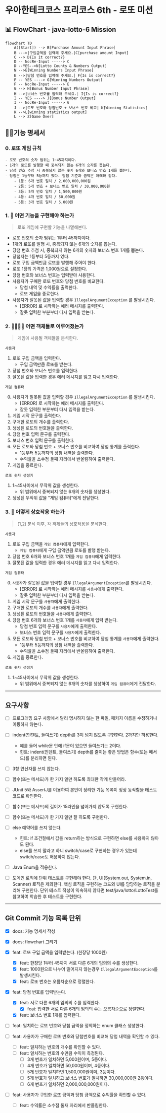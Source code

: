 # 우아한테크코스 프리코스 6th - 로또 미션

## 📊 FlowChart - java-lotto-6 Mission

```mermaid
flowchart TD
    A([Start]) --> B[Purchase Amount Input Phrase]
    B --->|구입금액을 입력해 주세요.|C[purchase amount Input]
    C --> D{Is it correct?}
    D -- No:Re-Input -----> C
    D --YES-->N[Lotto Counts & Numbers Output]
    N -->E[Winning Numbers Input Phrase]
    E -->|당첨 번호를 입력해 주세요.| F{Is is correct?}
    F -- YES ----> G[Winning Numbers Output]
    F -- No:Re-Input -----> E
    G --> H[Bonus Number Input Phrase]
    H -->|보너스 번호를 입력해 주세요.| I{Is is correct?}
    I -- YES ----> J[Bonus Number Output]
    I -- No:Re-Input -----> G
    J -->|로또 번호와 당첨번호 + 보너스 번호 비교| K[Winning Statistics]
    K -->L[winning statistics output]
    L --> Z[Game Over]
```

## 🧑‍💼기능 명세서

### 0. 로또 게임 규칙

```
- 로또 번호의 숫자 범위는 1~45까지이다.
- 1개의 로또를 발행할 때 중복되지 않는 6개의 숫자를 뽑는다.
- 당첨 번호 추첨 시 중복되지 않는 숫자 6개와 보너스 번호 1개를 뽑는다.
- 당첨은 1등부터 5등까지 있다. 당첨 기준과 금액은 아래와 같다.
    - 1등: 6개 번호 일치 / 2,000,000,000원
    - 2등: 5개 번호 + 보너스 번호 일치 / 30,000,000원
    - 3등: 5개 번호 일치 / 1,500,000원
    - 4등: 4개 번호 일치 / 50,000원
    - 5등: 3개 번호 일치 / 5,000원
```

### 1. 🤔 어떤 기능을 구현해야 하는가

> 로또 게임에 구현할 기능을 나열해본다.

* 로또 번호의 숫자 범위는 1부터 45까지이다.
* 1개의 로또를 발행 시, 중복되지 않는 6개의 숫자를 뽑는다.
* 당첨 번호 추첨 시, 중복되지 않는 6개의 숫자와 보너스 번호 1개를 뽑는다.
* 당첨자는 1등부터 5등까지 있다.
* 로또 구입 금액만큼 로또를 발행해 주어야 한다.
* 로또 1장의 가격은 1,000원으로 설정한다.
* 당첨 번호와 보너스 번호는 입력받아 사용한다.
* 사용자가 구매한 로또 번호와 당첨 번호를 비교한다.
  * 당첨 내역 및 수익률을 출력한다.
  * 로또 게임을 종료한다.
* 사용자가 잘못된 값을 입력할 경우 `IllegalArgumentException` 를 발생시킨다.
  * [ERROR] 로 시작하는 에러 메시지를 출력한다.
  * 잘못 입력한 부분부터 다시 입력을 받는다.

### 2. 👩‍👩‍👧‍👧 어떤 객체들로 이루어졌는가

> 게임에 사용될 객체들을 분석한다.

`사용자`

1. 로또 구입 금액을 입력한다.
    * 구입 금액만큼 로또를 받는다.
2. 당첨 번호와 보너스 번호를 입력한다.
3. 잘못된 값을 입력한 경우 에러 메시지를 읽고 다시 입력한다.

`게임 컴퓨터`

0. 사용자가 잘못된 값을 입력할 경우 `IllegalArgumentException` 를 발생시킨다.
   * [ERROR] 로 시작하는 에러 메시지를 출력한다.
   * 잘못 입력한 부분부터 다시 입력을 받는다.
1. 게임 시작 문구를 출력한다.
2. 구매한 로또의 개수를 출력한다.
3. 생성된 로또의 번호들을 출력한다.
4. 당첨 번호 입력 문구를 출력한다.
5. 보너스 번호 입력 문구를 출력한다.
6. 모든 로또와 당첨 번호 + 보너스 번호를 비교하여 당첨 통계를 출력한다.
    * 1등부터 5등까지의 당첨 내역을 출력한다.
    * 수익률을 소수점 둘째 자리에서 반올림하여 출력한다.
7. 게임을 종료한다.

`로또 숫자 생성기`

1. 1~45사이에서 무작위 값을 생성한다.
    * 위 범위에서 중복되지 않는 6개의 숫자를 생성한다.
2. 생성된 무작위 값을 "게임 컴퓨터"에게 전달한다.

### 3. 🔄 어떻게 상호작용 하는가
> (1,2) 분석 이후, 각 객체들의 상호작용을 분석한다.

`사용자`

1. 로또 구입 금액을 `게임 컴퓨터`에게 입력한다.
    * `게임 컴퓨터`에게 구입 금액만큼 로또를 발행 받는다.
2. 당첨 번호 6개와 보너스 번호 1개를 `게임 컴퓨터`에게 입력한다.
3. 잘못된 값을 입력한 경우 에러 메시지를 읽고 다시 입력한다.

`게임 컴퓨터`

0. `사용자`가 잘못된 값을 입력할 경우 `IllegalArgumentException`를 발생시킨다.
    * [ERROR] 로 시작하는 에러 메시지를 `사용자`에게 출력한다.
    * 잘못 입력한 부분부터 다시 입력을 받는다.
1. 게임 시작 문구를 `사용자`에게 출력한다.
2. 구매한 로또의 개수를 `사용자`에게 출력한다.
3. 생성된 로또의 번호들을 `사용자`에게 출력한다.
4. 당첨 번호 6개와 보너스 번호 1개를 `사용자`에게 입력 받는다.
   * 당첨 번호 입력 문구를 `사용자`에게 출력한다.
   * 보너스 번호 입력 문구를 `사용자`에게 출력한다.
5. 모든 로또와 당첨 번호 + 보너스 번호를 비교하여 당첨 통계를 `사용자`에게 출력한다.
    * 1등부터 5등까지의 당첨 내역을 출력한다.
    * 수익률을 소수점 둘째 자리에서 반올림하여 출력한다.
6. 게임을 종료한다.


`로또 숫자 생성기`

1. 1~45사이에서 무작위 값을 생성한다.
    * 위 범위에서 중복되지 않는 6개의 숫자를 생성하여 `게임 컴퓨터`에게 전달한다.

---
## 요구사항

* [ ] 프로그래밍 요구 사항에서 달리 명시하지 않는 한 파일, 패키지 이름을 수정하거나 이동하지 않는다.

* [ ] indent(인덴트, 들여쓰기) depth를 3이 넘지 않도록 구현한다. 2까지만 허용한다.
   * 예를 들어 while문 안에 if문이 있으면 들여쓰기는 2이다. 
   * 힌트: indent(인덴트, 들여쓰기) depth를 줄이는 좋은 방법은 함수(또는 메서드)를 분리하면 된다.

* [ ] 3항 연산자를 쓰지 않는다.

* [ ] 함수(또는 메서드)가 한 가지 일만 하도록 최대한 작게 만들어라.

* [ ] JUnit 5와 AssertJ를 이용하여 본인이 정리한 기능 목록이 정상 동작함을 테스트 코드로 확인한다.

* [ ] 함수(또는 메서드)의 길이가 15라인을 넘어가지 않도록 구현한다.

* [ ] 함수(또는 메서드)가 한 가지 일만 잘 하도록 구현한다.

* [ ] else 예약어를 쓰지 않는다.
  * 힌트: if 조건절에서 값을 return하는 방식으로 구현하면 else를 사용하지 않아도 된다.
  * else를 쓰지 말라고 하니 switch/case로 구현하는 경우가 있는데 switch/case도 허용하지 않는다.
* [ ] Java Enum을 적용한다.
* [ ] 도메인 로직에 단위 테스트를 구현해야 한다. 단, UI(System.out, System.in, Scanner) 로직은 제외한다.
      핵심 로직을 구현하는 코드와 UI를 담당하는 로직을 분리해 구현한다.
      단위 테스트 작성이 익숙하지 않다면 test/java/lotto/LottoTest를 참고하여 학습한 후 테스트를 구현한다.

---

## Git Commit 기능 목록 단위

-[x] docs: 기능 명세서 작성

-[x] docs: flowchart 그리기

-[x] feat: 로또 구입 금액을 입력받는다. (한장당 1000원)
    - [x] feat: 한장당 1부터 45까지 서로 다른 6개의 임의의 수를 생성한다.
    - [x] feat: 1000원으로 나누어 떨어지지 않는경우 `IllegalArgumentException`를 발생시킨다.
    - [x] feat: 로또 번호는 오름차순으로 정렬한다.

- [x] feat: 당첨 번호를 입력받는다.
    - [x] feat: 서로 다른 6개의 임의의 수를 입력한다.
        - [x] feat: 입력한 서로 다른 6개의 임의의 수는 오름차순으로 정렬한다.
    - [x] feat: 보너스 번호 1개를 입력한다.
  
- [ ] feat: 일치하는 로또 번호와 당첨 금액을 정의하는 enum 클래스 생성한다.

- [ ] feat: 사용자가 구매한 로또 번호와 당첨번호를 비교해 당첨 내역을 확인할 수 있다.
    - [ ] feat: 일치하는 번호의 개수를 확인할 수 있다.
    - [ ] feat: 일치하는 번호의 수만큼 수익이 측정된다.
        - [ ] 3개 번호가 일치하면 5,000원이며, 5등이다.
        - [ ] 4개 번호가 일치하면 50,000원이며, 4등이다.
        - [ ] 5개 번호가 일치하면 1,500,000원이며, 3등이다.
        - [ ] 5개 번호가 일치하고 보너스 번호가 일치하면 30,000,000원 2등이다.
        - [ ] 6개 번호가 일치하면 2,000,000,000원이다.

- [ ] feat: 사용자가 구입한 로또 금액과 당첨 금액으로 수익률을 확인할 수 있다.
    - [ ] feat: 수익률은 소수점 둘재 자리에서 반올림한다.

